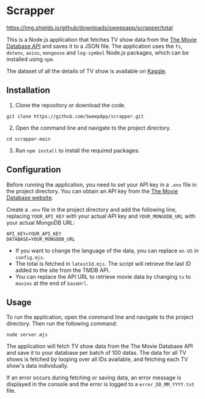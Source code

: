 # Scrapper

https://img.shields.io/github/downloads/sweepapp/scrapper/total

This is a Node.js application that fetches TV show data from the [The Movie Database API](https://developers.themoviedb.org/3/getting-started/introduction) and saves it to a JSON file. The application uses the `fs`, `dotenv`, `axios`, `mongoose` and `log-symbol` Node.js packages, which can be installed using `npm`.

The dataset of all the details of TV show is available on [Kaggle](https://www.kaggle.com/datasets/bourdier/all-tv-series-details-dataset).

## Installation

1. Clone the repository or download the code.
```
git clone https://github.com/SweepApp/scrapper.git
```

2. Open the command line and navigate to the project directory.
```
cd scrapper-main
``` 

3. Run `npm install` to install the required packages.

## Configuration

Before running the application, you need to set your API key in a `.env` file in the project directory. You can obtain an API key from the [The Movie Database website](https://www.themoviedb.org/settings/api).

Create a `.env` file in the project directory and add the following line, replacing `YOUR_API_KEY` with your actual API key and `YOUR_MONGODB_URL` with your actual MongoDB URL:

```
API_KEY=YOUR_API_KEY
DATABASE=YOUR_MONGODB_URL
```

* If you want to change the language of the data, you can replace `en-US` in `config.mjs`.
* The total is fetched in `latestId.mjs`. The script will retrieve the last ID added to the site from the TMDB API.
* You can replace the API URL to retrieve movie data by changing `tv` to `movies` at the end of `baseUrl`.

## Usage

To run the application, open the command line and navigate to the project directory. Then run the following command:

```
node server.mjs
```

The application will fetch TV show data from the The Movie Database API and save it to your database per batch of 100 datas. The data for all TV shows is fetched by looping over all IDs available, and fetching each TV show's data individually.

If an error occurs during fetching or saving data, an error message is displayed in the console and the error is logged to a `error_DD_MM_YYYY.txt` file.
